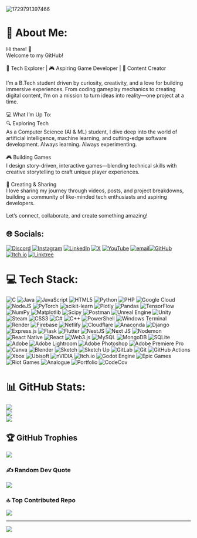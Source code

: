 ![1729791397466](https://github.com/user-attachments/assets/d9ff6a5c-d89b-444f-af6a-e686b92df031)



# 💫 About Me:
Hi there! 👋<br>Welcome to my GitHub!<br><br>🚀 Tech Explorer | 🎮 Aspiring Game Developer | 🎥 Content Creator<br><br>I’m a B.Tech student driven by curiosity, creativity, and a love for building immersive experiences. From coding gameplay mechanics to creating digital content, I’m on a mission to turn ideas into reality—one project at a time.<br><br>💻 What I’m Up To:<br>🔍 Exploring Tech<br>As a Computer Science (AI & ML) student, I dive deep into the world of artificial intelligence, machine learning, and cutting-edge software development. Always learning. Always experimenting.<br><br>🎮 Building Games<br>I design story-driven, interactive games—blending technical skills with creative storytelling to craft unique player experiences.<br><br>📢 Creating & Sharing<br>I love sharing my journey through videos, posts, and project breakdowns, building a community of like-minded tech enthusiasts and aspiring developers.<br><br>Let’s connect, collaborate, and create something amazing!


## 🌐 Socials:
[![Discord](https://img.shields.io/badge/Discord-%237289DA.svg?logo=discord&logoColor=white)](https://discord.gg/genuinedev) [![Instagram](https://img.shields.io/badge/Instagram-%23E4405F.svg?logo=Instagram&logoColor=white)](https://instagram.com/genuineinsaan_09) [![LinkedIn](https://img.shields.io/badge/LinkedIn-%230077B5.svg?logo=linkedin&logoColor=white)](https://linkedin.com/in/shashank-srivastava-58269b281) [![X](https://img.shields.io/badge/X-black.svg?logo=X&logoColor=white)](https://x.com/genuineinsaan_9) [![YouTube](https://img.shields.io/badge/YouTube-%23FF0000.svg?logo=YouTube&logoColor=white)](https://youtube.com/@UCsQPFERQfyKhBkcvTB27YPg) [![email](https://img.shields.io/badge/Email-D14836?logo=gmail&logoColor=white)](mailto:shashanksrivastava323@gmail.com)[![GitHub](https://img.shields.io/badge/GitHub-%23121011.svg?logo=github&logoColor=white)](https://github.com/genuineinsaan) [![Itch.io](https://img.shields.io/badge/Itch.io-%23FA5C5C.svg?logo=itchdotio&logoColor=white)](https://ginsaan.itch.io) [![Linktree](https://img.shields.io/badge/Linktree-39E09B?logo=linktree&logoColor=white)](https://linktr.ee/genuineinsaan_09)


# 💻 Tech Stack:
![C](https://img.shields.io/badge/c-%2300599C.svg?style=plastic&logo=c&logoColor=white) ![Java](https://img.shields.io/badge/java-%23ED8B00.svg?style=plastic&logo=openjdk&logoColor=white) ![JavaScript](https://img.shields.io/badge/javascript-%23323330.svg?style=plastic&logo=javascript&logoColor=%23F7DF1E) ![HTML5](https://img.shields.io/badge/html5-%23E34F26.svg?style=plastic&logo=html5&logoColor=white) ![Python](https://img.shields.io/badge/python-3670A0?style=plastic&logo=python&logoColor=ffdd54) ![PHP](https://img.shields.io/badge/php-%23777BB4.svg?style=plastic&logo=php&logoColor=white) ![Google Cloud](https://img.shields.io/badge/GoogleCloud-%234285F4.svg?style=plastic&logo=google-cloud&logoColor=white) ![NodeJS](https://img.shields.io/badge/node.js-6DA55F?style=plastic&logo=node.js&logoColor=white) ![PyTorch](https://img.shields.io/badge/PyTorch-%23EE4C2C.svg?style=plastic&logo=PyTorch&logoColor=white) ![scikit-learn](https://img.shields.io/badge/scikit--learn-%23F7931E.svg?style=plastic&logo=scikit-learn&logoColor=white) ![Plotly](https://img.shields.io/badge/Plotly-%233F4F75.svg?style=plastic&logo=plotly&logoColor=white) ![Pandas](https://img.shields.io/badge/pandas-%23150458.svg?style=plastic&logo=pandas&logoColor=white) ![TensorFlow](https://img.shields.io/badge/TensorFlow-%23FF6F00.svg?style=plastic&logo=TensorFlow&logoColor=white) ![NumPy](https://img.shields.io/badge/numpy-%23013243.svg?style=plastic&logo=numpy&logoColor=white) ![Matplotlib](https://img.shields.io/badge/Matplotlib-%23ffffff.svg?style=plastic&logo=Matplotlib&logoColor=black) ![Scipy](https://img.shields.io/badge/SciPy-%230C55A5.svg?style=plastic&logo=scipy&logoColor=%white) ![Postman](https://img.shields.io/badge/Postman-FF6C37?style=plastic&logo=postman&logoColor=white) ![Unreal Engine](https://img.shields.io/badge/unrealengine-%23313131.svg?style=plastic&logo=unrealengine&logoColor=white) ![Unity](https://img.shields.io/badge/unity-%23000000.svg?style=plastic&logo=unity&logoColor=white) ![Steam](https://img.shields.io/badge/steam-%23000000.svg?style=plastic&logo=steam&logoColor=white) ![CSS3](https://img.shields.io/badge/css3-%231572B6.svg?style=plastic&logo=css3&logoColor=white) ![C#](https://img.shields.io/badge/c%23-%23239120.svg?style=plastic&logo=csharp&logoColor=white) ![C++](https://img.shields.io/badge/c++-%2300599C.svg?style=plastic&logo=c%2B%2B&logoColor=white) ![PowerShell](https://img.shields.io/badge/PowerShell-%235391FE.svg?style=plastic&logo=powershell&logoColor=white) ![Windows Terminal](https://img.shields.io/badge/Windows%20Terminal-%234D4D4D.svg?style=plastic&logo=windows-terminal&logoColor=white) ![Render](https://img.shields.io/badge/Render-%46E3B7.svg?style=plastic&logo=render&logoColor=white) ![Firebase](https://img.shields.io/badge/firebase-%23039BE5.svg?style=plastic&logo=firebase) ![Netlify](https://img.shields.io/badge/netlify-%23000000.svg?style=plastic&logo=netlify&logoColor=#00C7B7) ![Cloudflare](https://img.shields.io/badge/Cloudflare-F38020?style=plastic&logo=Cloudflare&logoColor=white) ![Anaconda](https://img.shields.io/badge/Anaconda-%2344A833.svg?style=plastic&logo=anaconda&logoColor=white) ![Django](https://img.shields.io/badge/django-%23092E20.svg?style=plastic&logo=django&logoColor=white) ![Express.js](https://img.shields.io/badge/express.js-%23404d59.svg?style=plastic&logo=express&logoColor=%2361DAFB) ![Flask](https://img.shields.io/badge/flask-%23000.svg?style=plastic&logo=flask&logoColor=white) ![Flutter](https://img.shields.io/badge/Flutter-%2302569B.svg?style=plastic&logo=Flutter&logoColor=white) ![NestJS](https://img.shields.io/badge/nestjs-%23E0234E.svg?style=plastic&logo=nestjs&logoColor=white) ![Next JS](https://img.shields.io/badge/Next-black?style=plastic&logo=next.js&logoColor=white) ![Nodemon](https://img.shields.io/badge/NODEMON-%23323330.svg?style=plastic&logo=nodemon&logoColor=%BBDEAD) ![React Native](https://img.shields.io/badge/react_native-%2320232a.svg?style=plastic&logo=react&logoColor=%2361DAFB) ![React](https://img.shields.io/badge/react-%2320232a.svg?style=plastic&logo=react&logoColor=%2361DAFB) ![Web3.js](https://img.shields.io/badge/web3.js-F16822?style=plastic&logo=web3.js&logoColor=white) ![MySQL](https://img.shields.io/badge/mysql-4479A1.svg?style=plastic&logo=mysql&logoColor=white) ![MongoDB](https://img.shields.io/badge/MongoDB-%234ea94b.svg?style=plastic&logo=mongodb&logoColor=white) ![SQLite](https://img.shields.io/badge/sqlite-%2307405e.svg?style=plastic&logo=sqlite&logoColor=white) ![Adobe](https://img.shields.io/badge/adobe-%23FF0000.svg?style=plastic&logo=adobe&logoColor=white) ![Adobe Lightroom](https://img.shields.io/badge/Adobe%20Lightroom-31A8FF.svg?style=plastic&logo=Adobe%20Lightroom&logoColor=white) ![Adobe Photoshop](https://img.shields.io/badge/adobe%20photoshop-%2331A8FF.svg?style=plastic&logo=adobe%20photoshop&logoColor=white) ![Adobe Premiere Pro](https://img.shields.io/badge/Adobe%20Premiere%20Pro-9999FF.svg?style=plastic&logo=Adobe%20Premiere%20Pro&logoColor=white) ![Canva](https://img.shields.io/badge/Canva-%2300C4CC.svg?style=plastic&logo=Canva&logoColor=white) ![Blender](https://img.shields.io/badge/blender-%23F5792A.svg?style=plastic&logo=blender&logoColor=white) ![Sketch](https://img.shields.io/badge/Sketch-FFB387?style=plastic&logo=sketch&logoColor=black) ![Sketch Up](https://img.shields.io/badge/SketchUp-005F9E?style=plastic&logo=sketchup&logoColor=white) ![GitLab](https://img.shields.io/badge/gitlab-%23181717.svg?style=plastic&logo=gitlab&logoColor=white) ![Git](https://img.shields.io/badge/git-%23F05033.svg?style=plastic&logo=git&logoColor=white) ![GitHub Actions](https://img.shields.io/badge/github%20actions-%232671E5.svg?style=plastic&logo=githubactions&logoColor=white) ![Xbox](https://img.shields.io/badge/xbox-%23107C10.svg?style=plastic&logo=xbox&logoColor=white) ![Ubisoft](https://img.shields.io/badge/Ubisoft-%23F5F5F5.svg?style=plastic&logo=Ubisoft&logoColor=black) ![nVIDIA](https://img.shields.io/badge/nVIDIA-%2376B900.svg?style=plastic&logo=nVIDIA&logoColor=white) ![Itch.io](https://img.shields.io/badge/Itch-%23FF0B34.svg?style=plastic&logo=Itch.io&logoColor=white) ![Godot Engine](https://img.shields.io/badge/GODOT-%23FFFFFF.svg?style=plastic&logo=godot-engine) ![Epic Games](https://img.shields.io/badge/epicgames-%23313131.svg?style=plastic&logo=epicgames&logoColor=white) ![Riot Games](https://img.shields.io/badge/riotgames-D32936.svg?style=plastic&logo=riotgames&logoColor=white) ![Analogue](https://img.shields.io/badge/Analogue-1A1A1A?style=plastic&logo=Analogue&logoColor=white) ![Portfolio](https://img.shields.io/badge/Portfolio-%23000000.svg?style=plastic&logo=firefox&logoColor=#FF7139) ![CodeCov](https://img.shields.io/badge/codecov-%23ff0077.svg?style=plastic&logo=codecov&logoColor=white)
# 📊 GitHub Stats:
![](https://github-readme-stats.vercel.app/api?username=genuineinsaan&theme=tokyonight&hide_border=false&include_all_commits=true&count_private=true)<br/>
![](https://nirzak-streak-stats.vercel.app/?user=genuineinsaan&theme=tokyonight&hide_border=false)<br/>
![](https://github-readme-stats.vercel.app/api/top-langs/?username=genuineinsaan&theme=tokyonight&hide_border=false&include_all_commits=true&count_private=true&layout=compact)

## 🏆 GitHub Trophies
![](https://github-profile-trophy.vercel.app/?username=genuineinsaan&theme=radical&no-frame=false&no-bg=true&margin-w=4)

### ✍️ Random Dev Quote
![](https://quotes-github-readme.vercel.app/api?type=horizontal&theme=radical)

### 🔝 Top Contributed Repo
![](https://github-contributor-stats.vercel.app/api?username=genuineinsaan&limit=5&theme=dark&combine_all_yearly_contributions=true)

---
[![](https://visitcount.itsvg.in/api?id=genuineinsaan&icon=0&color=0)](https://visitcount.itsvg.in)


